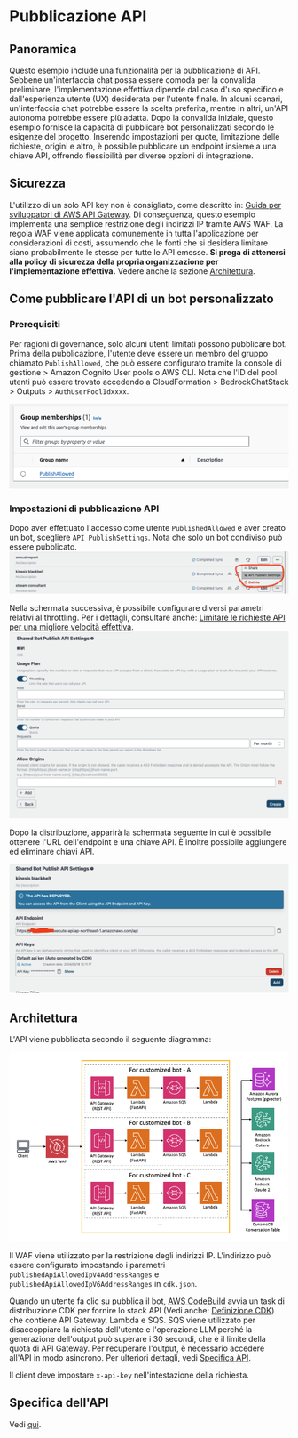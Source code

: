 # Pubblicazione API

## Panoramica

Questo esempio include una funzionalità per la pubblicazione di API. Sebbene un'interfaccia chat possa essere comoda per la convalida preliminare, l'implementazione effettiva dipende dal caso d'uso specifico e dall'esperienza utente (UX) desiderata per l'utente finale. In alcuni scenari, un'interfaccia chat potrebbe essere la scelta preferita, mentre in altri, un'API autonoma potrebbe essere più adatta. Dopo la convalida iniziale, questo esempio fornisce la capacità di pubblicare bot personalizzati secondo le esigenze del progetto. Inserendo impostazioni per quote, limitazione delle richieste, origini e altro, è possibile pubblicare un endpoint insieme a una chiave API, offrendo flessibilità per diverse opzioni di integrazione.

## Sicurezza

L'utilizzo di un solo API key non è consigliato, come descritto in: [Guida per sviluppatori di AWS API Gateway](https://docs.aws.amazon.com/apigateway/latest/developerguide/api-gateway-api-usage-plans.html). Di conseguenza, questo esempio implementa una semplice restrizione degli indirizzi IP tramite AWS WAF. La regola WAF viene applicata comunemente in tutta l'applicazione per considerazioni di costi, assumendo che le fonti che si desidera limitare siano probabilmente le stesse per tutte le API emesse. **Si prega di attenersi alla policy di sicurezza della propria organizzazione per l'implementazione effettiva.** Vedere anche la sezione [Architettura](#architettura).

## Come pubblicare l'API di un bot personalizzato

### Prerequisiti

Per ragioni di governance, solo alcuni utenti limitati possono pubblicare bot. Prima della pubblicazione, l'utente deve essere un membro del gruppo chiamato `PublishAllowed`, che può essere configurato tramite la console di gestione > Amazon Cognito User pools o AWS CLI. Nota che l'ID del pool utenti può essere trovato accedendo a CloudFormation > BedrockChatStack > Outputs > `AuthUserPoolIdxxxx`.

![](./imgs/group_membership_publish_allowed.png)

### Impostazioni di pubblicazione API

Dopo aver effettuato l'accesso come utente `PublishedAllowed` e aver creato un bot, scegliere `API PublishSettings`. Nota che solo un bot condiviso può essere pubblicato.
![](./imgs/bot_api_publish_screenshot.png)

Nella schermata successiva, è possibile configurare diversi parametri relativi al throttling. Per i dettagli, consultare anche: [Limitare le richieste API per una migliore velocità effettiva](https://docs.aws.amazon.com/apigateway/latest/developerguide/api-gateway-request-throttling.html).
![](./imgs/bot_api_publish_screenshot2.png)

Dopo la distribuzione, apparirà la schermata seguente in cui è possibile ottenere l'URL dell'endpoint e una chiave API. È inoltre possibile aggiungere ed eliminare chiavi API.

![](./imgs/bot_api_publish_screenshot3.png)

## Architettura

L'API viene pubblicata secondo il seguente diagramma:

![](./imgs/published_arch.png)

Il WAF viene utilizzato per la restrizione degli indirizzi IP. L'indirizzo può essere configurato impostando i parametri `publishedApiAllowedIpV4AddressRanges` e `publishedApiAllowedIpV6AddressRanges` in `cdk.json`.

Quando un utente fa clic su pubblica il bot, [AWS CodeBuild](https://aws.amazon.com/codebuild/) avvia un task di distribuzione CDK per fornire lo stack API (Vedi anche: [Definizione CDK](../cdk/lib/api-publishment-stack.ts)) che contiene API Gateway, Lambda e SQS. SQS viene utilizzato per disaccoppiare la richiesta dell'utente e l'operazione LLM perché la generazione dell'output può superare i 30 secondi, che è il limite della quota di API Gateway. Per recuperare l'output, è necessario accedere all'API in modo asincrono. Per ulteriori dettagli, vedi [Specifica API](#api-specification).

Il client deve impostare `x-api-key` nell'intestazione della richiesta.

## Specifica dell'API

Vedi [qui](https://aws-samples.github.io/bedrock-claude-chat).